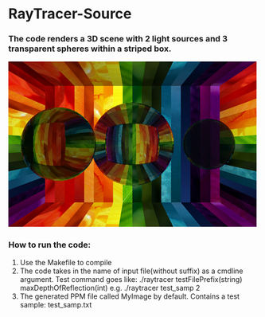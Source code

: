 # RayTracer-Source

### The code renders a 3D scene with 2 light sources and 3 transparent spheres within a striped box. 
![image](MyImage.png)
### How to run the code:
1. Use the Makefile to compile
2. The code takes in the name of input file(without suffix) as a cmdline argument. 
   Test command goes like:
   ./raytracer testFilePrefix(string) maxDepthOfReflection(int)
   e.g. ./raytracer  test_samp  2
3. The generated PPM file called MyImage by default.
    Contains a test sample: test_samp.txt
